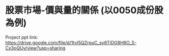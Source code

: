 # 股票市場-價與量的關係 (以0050成份股為例)
Project ppt link: https://drive.google.com/file/d/1tvI5QZrpuC_sy6TjDG8H6O_S-Cx3oQUv/view?usp=sharing
